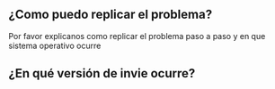 ## ¿Como puedo replicar el problema?
Por favor explicanos como replicar el problema paso a paso y en que sistema operativo ocurre 
## ¿En qué versión de invie ocurre?
